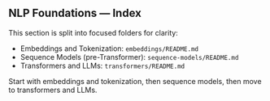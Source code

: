 ## NLP Foundations — Index

This section is split into focused folders for clarity:

- Embeddings and Tokenization: `embeddings/README.md`
- Sequence Models (pre-Transformer): `sequence-models/README.md`
- Transformers and LLMs: `transformers/README.md`

Start with embeddings and tokenization, then sequence models, then move to transformers and LLMs.


